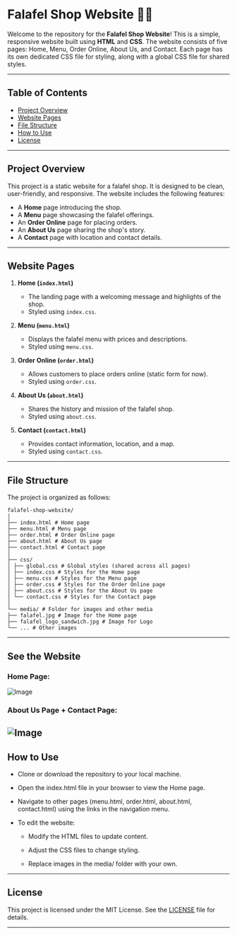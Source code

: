 # Falafel Shop Website 🧆🍴

Welcome to the repository for the **Falafel Shop Website**! This is a simple, responsive website built using **HTML** and **CSS**. The website consists of five pages: Home, Menu, Order Online, About Us, and Contact. Each page has its own dedicated CSS file for styling, along with a global CSS file for shared styles.

---

## Table of Contents
- [Project Overview](#project-overview)
- [Website Pages](#website-pages)
- [File Structure](#file-structure)
- [How to Use](#how-to-use)
- [License](#license)

---

## Project Overview
This project is a static website for a falafel shop. It is designed to be clean, user-friendly, and responsive. The website includes the following features:
- A **Home** page introducing the shop.
- A **Menu** page showcasing the falafel offerings.
- An **Order Online** page for placing orders.
- An **About Us** page sharing the shop's story.
- A **Contact** page with location and contact details.

---

## Website Pages
1. **Home (`index.html`)**
   - The landing page with a welcoming message and highlights of the shop.
   - Styled using `index.css`.

2. **Menu (`menu.html`)**
   - Displays the falafel menu with prices and descriptions.
   - Styled using `menu.css`.

3. **Order Online (`order.html`)**
   - Allows customers to place orders online (static form for now).
   - Styled using `order.css`.

4. **About Us (`about.html`)**
   - Shares the history and mission of the falafel shop.
   - Styled using `about.css`.

5. **Contact (`contact.html`)**
   - Provides contact information, location, and a map.
   - Styled using `contact.css`.

---

## File Structure
The project is organized as follows:

```plaintext
falafel-shop-website/
│
├── index.html # Home page
├── menu.html # Menu page
├── order.html # Order Online page
├── about.html # About Us page
├── contact.html # Contact page
│
├── css/
│ ├── global.css # Global styles (shared across all pages)
│ ├── index.css # Styles for the Home page
│ ├── menu.css # Styles for the Menu page
│ ├── order.css # Styles for the Order Online page
│ ├── about.css # Styles for the About Us page
│ └── contact.css # Styles for the Contact page
│
└── media/ # Folder for images and other media
├── falafel.jpg # Image for the Home page
├── falafel_logo_sandwich.jpg # Image for Logo
└── ... # Other images
```
---
## See the Website
### Home Page:
![Image](https://github.com/user-attachments/assets/410a4ea4-e986-49d5-b223-8052a5f90a21)
### About Us Page + Contact Page:
![Image](https://github.com/user-attachments/assets/e90ea7f8-a2a6-4d40-a041-6f7a0010a061)
---

## How to Use
- Clone or download the repository to your local machine.

- Open the index.html file in your browser to view the Home page.

- Navigate to other pages (menu.html, order.html, about.html, contact.html) using the links in the navigation menu.

- To edit the website:

    - Modify the HTML files to update content.

    - Adjust the CSS files to change styling.

    - Replace images in the media/ folder with your own.



---

## License
This project is licensed under the MIT License. See the [LICENSE](LICENSE) file for details.

---
